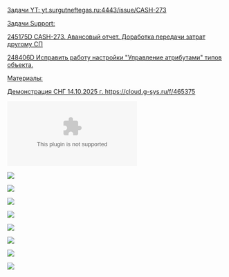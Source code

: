<u>Задачи YT:<u>
[yt.surgutneftegas.ru:4443/issue/CASH-273](https://yt.surgutneftegas.ru:4443/issue/CASH-273)

<u>Задачи Support:</u>
<p>245175D CASH-273. Авансовый отчет. Доработка передачи затрат другому СП</p>
<p>248406D Исправить работу настройки "Управление атрибутами" типов объекта.</p>

<u>Материалы:</u>

Демонстрация СНГ 14.10.2025 г.
https://cloud.g-sys.ru/f/465375

![](ТТ%20ИО.%20DirectumRX%20-%20Global%20ERP.%20Командировки_v1.4_0310%201.docx)

![](Pasted%20image%2020250910153448.png)

![](Pasted%20image%2020250910160223.png)

![](Pasted%20image%2020250910160356.png)

![](Pasted%20image%2020250910160455.png)

![](Pasted%20image%2020250918141348.png)

![](Pasted%20image%2020251007082038.png)

![](Pasted%20image%2020251009083305.png)

![](Pasted%20image%2020251010130130.png)